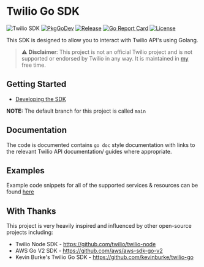 # Twilio Go SDK

![Twilio SDK](https://github.com/RJPearson94/twilio-sdk-go/workflows/Twilio%20SDK/badge.svg)
[![PkgGoDev](https://pkg.go.dev/badge/github.com/RJPearson94/twilio-sdk-go)](https://pkg.go.dev/github.com/RJPearson94/twilio-sdk-go)
[![Release](https://img.shields.io/github/release/RJPearson94/twilio-sdk-go.svg)](https://github.com/RJPearson94/twilio-sdk-go/releases/latest)
[![Go Report Card](https://goreportcard.com/badge/github.com/RJPearson94/twilio-sdk-go)](https://goreportcard.com/report/github.com/RJPearson94/twilio-sdk-go)
[![License](https://img.shields.io/github/license/RJPearson94/twilio-sdk-go)](/LICENSE)

This SDK is designed to allow you to interact with Twilio API's using Golang.

> ⚠️ **Disclaimer**: This project is not an official Twilio project and is not supported or endorsed by Twilio in any way. It is maintained in [my](https://github.com/RJPearson94) free time.

## Getting Started

- [Developing the SDK](./development.md)

**NOTE:** The default branch for this project is called `main`

## Documentation

The code is documented contains `go doc` style documentation with links to the relevant Twilio API documentation/ guides where appropriate.

## Examples

Example code snippets for all of the supported services & resources can be found [here](./examples)

## With Thanks

This project is very heavily inspired and influenced by other open-source projects including:

- Twilio Node SDK - <https://github.com/twilio/twilio-node>
- AWS Go V2 SDK - <https://github.com/aws/aws-sdk-go-v2>
- Kevin Burke's Twilio Go SDK - <https://github.com/kevinburke/twilio-go>
